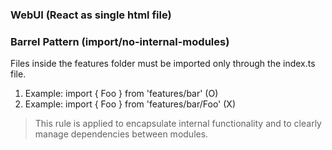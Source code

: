 ### WebUI (React as single html file)

### Barrel Pattern (import/no-internal-modules)

Files inside the features folder must be imported only through the index.ts file.

1. Example: import { Foo } from 'features/bar' (O)
2. Example: import { Foo } from 'features/bar/Foo' (X)

> This rule is applied to encapsulate internal functionality and to clearly manage dependencies between modules.
